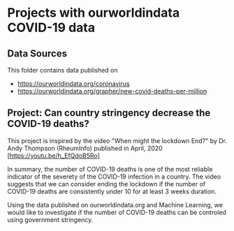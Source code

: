 # Projects with ourworldindata COVID-19 data 
## Data Sources

This folder contains data published on
* https://ourworldindata.org/coronavirus
* https://ourworldindata.org/grapher/new-covid-deaths-per-million

## Project: Can country stringency decrease the COVID-19 deaths?  

This project is inspired by the video "When might the lockdown End?" by Dr. Andy Thompson (RheumInfo) published in April, 2020 [https://youtu.be/h_EfQdoB5Ro]

In summary, the number of COVID-19 deaths is one of the most reliable indicator of the severety of the COVID-19 infection in a country. The video suggests that we can consider ending the lockdown if the number of COVID-19 deaths are consistently under 10 for at least 3 weeks duration.  

Using the data published on ourworldindata.org and Machine Learning, we would like to investigate if the number of COVID-19 deaths can be controled using government stringency.
